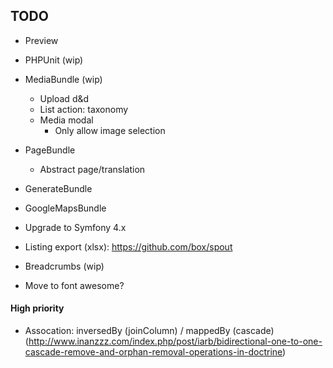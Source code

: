 ## TODO ##
- Preview
- PHPUnit (wip)

- MediaBundle (wip) 
	- Upload d&d
	- List action: taxonomy
	- Media modal
		- Only allow image selection
- PageBundle
	- Abstract page/translation
- GenerateBundle
- GoogleMapsBundle

- Upgrade to Symfony 4.x

- Listing export (xlsx): https://github.com/box/spout

- Breadcrumbs (wip)

- Move to font awesome?

#### High priority ####
- Assocation: inversedBy (joinColumn) / mappedBy (cascade) (http://www.inanzzz.com/index.php/post/iarb/bidirectional-one-to-one-cascade-remove-and-orphan-removal-operations-in-doctrine)